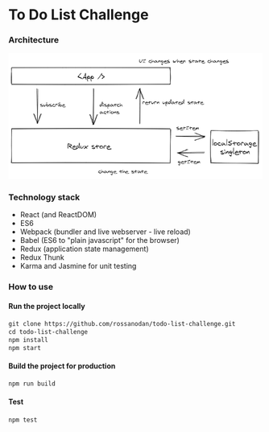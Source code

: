# To Do List Challenge

### Architecture

![The architecture](./architectureSingleton.png)

### Technology stack

* React (and ReactDOM)
* ES6
* Webpack (bundler and live webserver - live reload)
* Babel (ES6 to "plain javascript" for the browser)
* Redux (application state management)
* Redux Thunk
* Karma and Jasmine for unit testing

### How to use

#### Run the project locally

```
git clone https://github.com/rossanodan/todo-list-challenge.git
cd todo-list-challenge
npm install
npm start
```

#### Build the project for production

```
npm run build
```

#### Test

```
npm test
```